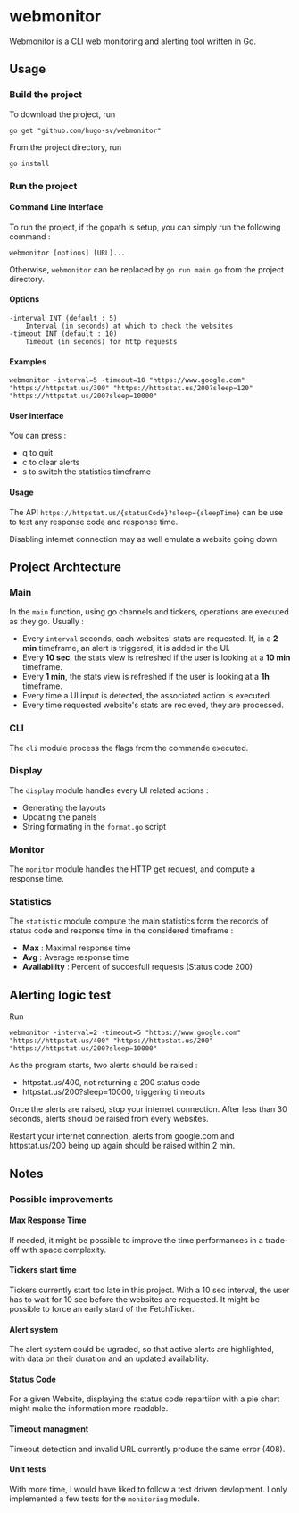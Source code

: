 # webmonitor

Webmonitor is a CLI web monitoring and alerting tool written in Go.

## Usage

### Build the project

To download the project, run

```
go get "github.com/hugo-sv/webmonitor"
```

From the project directory, run

```shell
go install
```

### Run the project

#### Command Line Interface

To run the project, if the gopath is setup, you can simply run the following command :

```
webmonitor [options] [URL]...
```

Otherwise, `webmonitor` can be replaced by `go run main.go` from the project directory.

#### Options

```
-interval INT (default : 5)
    Interval (in seconds) at which to check the websites
-timeout INT (default : 10)
    Timeout (in seconds) for http requests
```

#### Examples

```shell
webmonitor -interval=5 -timeout=10 "https://www.google.com" "https://httpstat.us/300" "https://httpstat.us/200?sleep=120" "https://httpstat.us/200?sleep=10000"
```

#### User Interface

You can press :

- q to quit
- c to clear alerts
- s to switch the statistics timeframe

#### Usage

The API `https://httpstat.us/{statusCode}?sleep={sleepTime}` can be use to test any response code and response time.

Disabling internet connection may as well emulate a website going down.

## Project Archtecture

### Main

In the `main` function, using go channels and tickers, operations are executed as they go. Usually :

- Every `interval` seconds, each websites' stats are requested. If, in a **2 min** timeframe, an alert is triggered, it is added in the UI.
- Every **10 sec**, the stats view is refreshed if the user is looking at a **10 min** timeframe.
- Every **1 min**, the stats view is refreshed if the user is looking at a **1h** timeframe.
- Every time a UI input is detected, the associated action is executed.
- Every time requested website's stats are recieved, they are processed.

### CLI

The `cli` module process the flags from the commande executed.

### Display

The `display` module handles every UI related actions :

- Generating the layouts
- Updating the panels
- String formating in the `format.go` script

### Monitor

The `monitor` module handles the HTTP get request, and compute a response time.

### Statistics

The `statistic` module compute the main statistics form the records of status code and response time in the considered timeframe :

- **Max** : Maximal response time
- **Avg** : Average response time
- **Availability** : Percent of succesfull requests (Status code 200)

## Alerting logic test

Run

```shell
webmonitor -interval=2 -timeout=5 "https://www.google.com" "https://httpstat.us/400" "https://httpstat.us/200" "https://httpstat.us/200?sleep=10000"
```

As the program starts, two alerts should be raised :

- httpstat.us/400, not returning a 200 status code
- httpstat.us/200?sleep=10000, triggering timeouts

Once the alerts are raised, stop your internet connection.
After less than 30 seconds, alerts should be raised from every websites.

Restart your internet connection, alerts from google.com and httpstat.us/200 being up again should be raised within 2 min.

## Notes

### Possible improvements

#### Max Response Time

If needed, it might be possible to improve the time performances in a trade-off with space complexity.

#### Tickers start time

Tickers currently start too late in this project. With a 10 sec interval, the user has to wait for 10 sec before the websites are requested. It might be possible to force an early stard of the FetchTicker.

#### Alert system

The alert system could be ugraded, so that active alerts are highlighted, with data on their duration and an updated availability.

#### Status Code

For a given Website, displaying the status code repartiion with a pie chart might make the information more readable.

#### Timeout managment

Timeout detection and invalid URL currently produce the same error (408).

#### Unit tests

With more time, I would have liked to follow a test driven devlopment.
I only implemented a few tests for the `monitoring` module.
